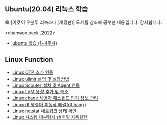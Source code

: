 ## Ubuntu(20.04) 리눅스 학습

<aside>
😁 [이것이 우분투 리눅스다 (개정판)] 도서를 참조해 공부한 내용입니다. 감사합니다.
</aside>

<chanwoo pack .2022>

- [ubuntu 학습 (1~4주차)](https://github.com/chanW-pack/Linux_OS/tree/main/Linux_ubuntu)   

## Linux Function

- [Linux OTP 추가 인증](https://github.com/chanW-pack/Linux_OS/blob/main/Linux%20OTP%20%EC%B6%94%EA%B0%80%20%EC%9D%B8%EC%A6%9D.md)   
- [Linux ulimit 설명 및 설정방법](https://github.com/chanW-pack/Linux_OS/blob/main/Linux%20ulimit%20%EC%84%A4%EB%AA%85%20%EB%B0%8F%20%EC%84%A4%EC%A0%95%EB%B0%A9%EB%B2%95.md)
 - [Linux Scouter 설치 및 Agent 연동](https://github.com/chanW-pack/Linux_OS/blob/main/Linux%20Scouter%20%EC%84%A4%EC%B9%98%20%EB%B0%8F%20Agent%20%EC%97%B0%EB%8F%99.md)   
 - [Linux LVM 용량 추가 및 축소](https://github.com/chanW-pack/Linux_OS/blob/main/Linux%20LVM%20%EC%9A%A9%EB%9F%89%20%EC%B6%94%EA%B0%80%20%EB%B0%8F%20%EC%B6%95%EC%86%8C.md)   
- [Linux chage 사용자 패스워드 만기 정보 관리](https://github.com/chanW-pack/Linux_OS/blob/main/Linux%20chage%20%EC%82%AC%EC%9A%A9%EC%9E%90%20%ED%8C%A8%EC%8A%A4%EC%9B%8C%EB%93%9C%20%EB%A7%8C%EA%B8%B0%20%EC%A0%95%EB%B3%B4%20%EA%B4%80%EB%A6%AC.md)
- [Linux df 명령어 미동작 해결(df hang)](https://github.com/chanW-pack/Linux_OS/blob/main/Linux%20df%20%EB%AA%85%EB%A0%B9%EC%96%B4%20%EB%AF%B8%EB%8F%99%EC%9E%91%20%ED%95%B4%EA%B2%B0(df%20hang).md)
- [Linux netstat 네트워크 상태 확인](https://github.com/chanW-pack/Linux_OS/blob/main/Linux%20netstat%20%EB%84%A4%ED%8A%B8%EC%9B%8C%ED%81%AC%20%EC%83%81%ED%83%9C%20%ED%99%95%EC%9D%B8.md)
- [Linux 시스템 재부팅시 sh파일 자동실행](https://github.com/chanW-pack/Linux_OS/blob/main/Linux%20%EC%8B%9C%EC%8A%A4%ED%85%9C%20%EC%9E%AC%EB%B6%80%ED%8C%85%EC%8B%9C%20%EC%9E%90%EB%8F%99%EC%8B%A4%ED%96%89%20sh.md)


